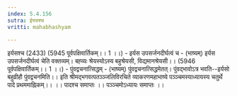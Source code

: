 ```yaml
---
index: 5.4.156
sutra: ईयसश्च
vritti: mahabhashyam

---
```

 इर्यसश्च (2433) (5945 पूर्वपक्षिवार्तिकम्।। 1 ।।) - इर्यस उपसर्जनदीर्घत्वं च - (भाष्यम्) इर्यस उपसर्जनदीर्घत्वं चेति वक्तव्यम्। बह्व्यः श्रेयस्योऽस्य बहुश्रेयसी, विद्यमानश्रेयसी।। (5946 पूर्वपक्षिवार्तिकम्।। 1 ।।) - पुंवद्वचनात्सिद्धम् - (भाष्यम्) पुंवद्वचनात्सिद्धमेतत्। पुंवद्भावोऽत्र भवति--इर्यसो बहुव्रीहौ पुंवद्वचनमिति।। इति श्रीमद्भगवत्पतञ्ञ्जलिविरचिते व्याकरणमहाभाष्ये पञ्ञ्चमस्याध्यायस्य चतुर्थे पादे प्रथममाह्निकम्।। ।। पादश्च समाप्तः ।। पञ्ञ्चमोऽध्यायः समाप्तः ।। 